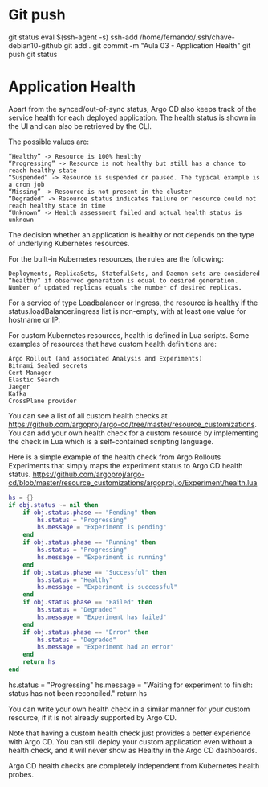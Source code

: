 
# ################################################################################################################################################################
# ################################################################################################################################################################
# ################################################################################################################################################################
# Git push
git status
eval $(ssh-agent -s)
ssh-add /home/fernando/.ssh/chave-debian10-github
git add .
git commit -m "Aula 03 - Application Health"
git push
git status


# ################################################################################################################################################################
# ################################################################################################################################################################
# ################################################################################################################################################################
# Application Health
Apart from the synced/out-of-sync status, Argo CD also keeps track of the service health for each deployed application. The health status is shown in the UI and can also be retrieved by the CLI.

The possible values are:

    “Healthy” -> Resource is 100% healthy
    “Progressing” -> Resource is not healthy but still has a chance to reach healthy state
    “Suspended” -> Resource is suspended or paused. The typical example is a cron job
    “Missing” -> Resource is not present in the cluster
    “Degraded” -> Resource status indicates failure or resource could not reach healthy state in time
    “Unknown” -> Health assessment failed and actual health status is unknown


The decision whether an application is healthy or not depends on the type of underlying Kubernetes resources.

For the built-in Kubernetes resources, the rules are the following:

    Deployments, ReplicaSets, StatefulSets, and Daemon sets are considered “healthy” if observed generation is equal to desired generation.
    Number of updated replicas equals the number of desired replicas.


For a service of type Loadbalancer or Ingress, the resource is healthy if the status.loadBalancer.ingress list is non-empty, with at least one value for hostname or IP.

For custom Kubernetes resources, health is defined in Lua scripts. Some examples of resources that have custom health definitions are:

    Argo Rollout (and associated Analysis and Experiments)
    Bitnami Sealed secrets
    Cert Manager
    Elastic Search
    Jaeger
    Kafka
    CrossPlane provider


You can see a list of all custom health checks at https://github.com/argoproj/argo-cd/tree/master/resource_customizations. You can add your own health check for a custom resource by implementing the check in Lua which is a self-contained scripting language.

Here is a simple example of the health check from Argo Rollouts Experiments that simply maps the experiment status to Argo CD health status.
<https://github.com/argoproj/argo-cd/blob/master/resource_customizations/argoproj.io/Experiment/health.lua>

~~~~lua
hs = {}
if obj.status ~= nil then
    if obj.status.phase == "Pending" then
        hs.status = "Progressing"
        hs.message = "Experiment is pending"
    end
    if obj.status.phase == "Running" then
        hs.status = "Progressing"
        hs.message = "Experiment is running"
    end
    if obj.status.phase == "Successful" then
        hs.status = "Healthy"
        hs.message = "Experiment is successful"
    end
    if obj.status.phase == "Failed" then
        hs.status = "Degraded"
        hs.message = "Experiment has failed"
    end
    if obj.status.phase == "Error" then
        hs.status = "Degraded"
        hs.message = "Experiment had an error"
    end
    return hs
end
~~~~

hs.status = "Progressing"
hs.message = "Waiting for experiment to finish: status has not been reconciled."
return hs

You can write your own health check in a similar manner for your custom resource, if it is not already supported by Argo CD.

Note that having a custom health check just provides a better experience with Argo CD. You can still deploy your custom application even without a health check, and it will never show as Healthy in the Argo CD dashboards.

Argo CD health checks are completely independent from Kubernetes health probes.
